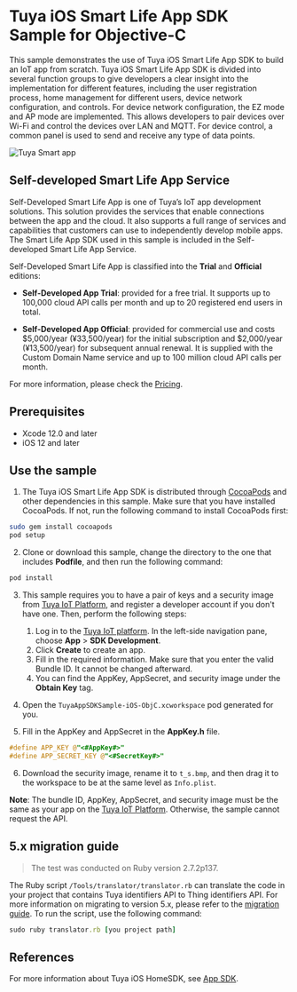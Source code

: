 # Tuya iOS Smart Life App SDK Sample for Objective-C

This sample demonstrates the use of Tuya iOS Smart Life App SDK to build an IoT app from scratch. Tuya iOS Smart Life App SDK is divided into several function groups to give developers a clear insight into the implementation for different features, including the user registration process, home management for different users, device network configuration, and controls. For device network configuration, the EZ mode and AP mode are implemented. This allows developers to pair devices over Wi-Fi and control the devices over LAN and MQTT. For device control, a common panel is used to send and receive any type of data points.

![Tuya Smart app](https://github.com/tuya/tuya-home-ios-sdk-sample-objc/raw/main/screenshot.png)


## Self-developed Smart Life App Service
Self-Developed Smart Life App is one of Tuya’s IoT app development solutions. This solution provides the services that enable connections between the app and the cloud. It also supports a full range of services and capabilities that customers can use to independently develop mobile apps. The Smart Life App SDK used in this sample is included in the Self-developed Smart Life App Service.

Self-Developed Smart Life App is classified into the **Trial** and **Official** editions:

- **Self-Developed App Trial**: provided for a free trial. It supports up to 100,000 cloud API calls per month and up to 20 registered end users in total.

- **Self-Developed App Official**: provided for commercial use and costs $5,000/year (¥33,500/year) for the initial subscription and $2,000/year (¥13,500/year) for subsequent annual renewal. It is supplied with the Custom Domain Name service and up to 100 million cloud API calls per month.

For more information, please check the [Pricing](https://developer.tuya.com/en/docs/app-development/app-sdk-price?id=Kbu0tcr2cbx3o).


## Prerequisites

- Xcode 12.0 and later
- iOS 12 and later

## Use the sample

1. The Tuya iOS Smart Life App SDK is distributed through [CocoaPods](http://cocoapods.org/) and other dependencies in this sample. Make sure that you have installed CocoaPods. If not, run the following command to install CocoaPods first:

```bash
sudo gem install cocoapods
pod setup
```

2. Clone or download this sample, change the directory to the one that includes **Podfile**, and then run the following command:

```bash
pod install
```

3. This sample requires you to have a pair of keys and a security image from [Tuya IoT Platform](https://developer.tuya.com/), and register a developer account if you don't have one. Then, perform the following steps:

   1. Log in to the [Tuya IoT platform](https://iot.tuya.com/). In the left-side navigation pane, choose **App** > **SDK Development**.
   2. Click **Create** to create an app.
   3. Fill in the required information. Make sure that you enter the valid Bundle ID. It cannot be changed afterward.
   4. You can find the AppKey, AppSecret, and security image under the **Obtain Key** tag.

4. Open the `TuyaAppSDKSample-iOS-ObjC.xcworkspace` pod generated for you.
5. Fill in the AppKey and AppSecret in the **AppKey.h** file.

```objective-c
#define APP_KEY @"<#AppKey#>"
#define APP_SECRET_KEY @"<#SecretKey#>"
```

6. Download the security image, rename it to `t_s.bmp`, and then drag it to the workspace to be at the same level as `Info.plist`.

**Note**: The bundle ID, AppKey, AppSecret, and security image must be the same as your app on the [Tuya IoT Platform](https://iot.tuya.com). Otherwise, the sample cannot request the API.

## 5.x migration guide

> The test was conducted on Ruby version 2.7.2p137.

The Ruby script `/Tools/translator/translator.rb` can translate the code in your project that contains Tuya identifiers API to Thing identifiers API. For more information on migrating to version 5.x, please refer to the [migration guide](https://developer.tuya.com/en/docs/app-development/migration_guide?id=Kci3zqm3wlcut). To run the script, use the following command:

```ruby
sudo ruby translator.rb [you project path]
```

## References
For more information about Tuya iOS HomeSDK, see [App SDK](https://developer.tuya.com/en/docs/app-development).
